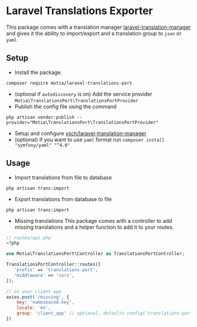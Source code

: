 # Laravel Translations Exporter
This package comes with a translation manager [laravel-translation-manager](https://github.com/vsch/laravel-translation-manager) and gives it the ability to import/export and a translation group to `json` or `yaml`.

## Setup
-  Install the package.
```
composer require motia/laravel-translations-port
```
- (optional if `autodiscovery` is on) Add the service provider `Motia\TranslationsPort\TranslationsPortProvider`
- Publish the config file using the command 
```
php artisan vendor:publish --provider="Motia\TranslationsPort\TranslationsPortProvider"
```

- Setup and configure [vsch/laravel-translation-manager](https://github.com/vsch/laravel-translation-manager)
- (optional) if you want to use `yaml` format run `composer install "symfony/yaml" "^4.0"`

## Usage
* Import translations from file to database
```
php artisan trans:import
```

* Export translations from database to file
```
php artisan trans:import
```

* Missing translations
This package comes with a controller to add missing translations and a helper function to add it to your routes.
 
```php
// routes/api.php
<?php

use Motia\TranslationsPort\Controller as TranslationsPortController;

TranslationsPortController::routes([
   'prefix' => 'translations-port',
   'middleware' => 'cors',
]);

```

```js
// on your client app
axios.post('/missing', {
    key: 'namespaced.key',
    locale: 'en',
    group: 'client_app' // optional, defaults config('translations-port.groups')[0].
})
```
